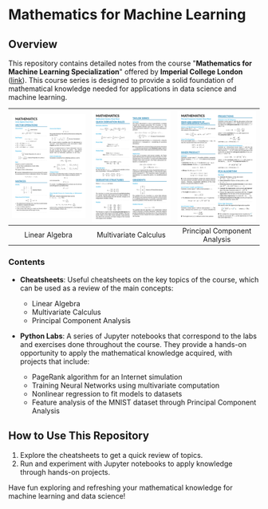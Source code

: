 # Mathematics for Machine Learning

## Overview

This repository contains detailed notes from the course "**Mathematics for Machine Learning Specialization**" offered by **Imperial College London** ([link](https://www.coursera.org/specializations/mathematics-machine-learning)). This course series is designed to provide a solid foundation of mathematical knowledge needed for applications in data science and machine learning.

|<a href="https://github.com/federicobrancasi/Mathematics/blob/master/Cheatsheets/Linear%20Algebra.pdf"><img src="https://github.com/federicobrancasi/Mathematics/blob/master/Cheatsheets/Images/Linear%20Algebra%20Image.jpg" alt="Illustration" width="220px"/></a>|<a href="https://github.com/federicobrancasi/Mathematics/blob/master/Cheatsheets/Multivariate%20Calculus.pdf"><img src="https://github.com/federicobrancasi/Mathematics/blob/master/Cheatsheets/Images/Multivariate%20Calculus%20Image.jpg" alt="Illustration" width="220px"/></a>|<a href="https://github.com/federicobrancasi/Mathematics/blob/master/Cheatsheets/Principal%20Component%20Analysis.pdf"><img src="https://github.com/federicobrancasi/Mathematics/blob/master/Cheatsheets/Images/Principal%20Component%20Image.jpg" alt="Illustration" width="220px"/></a>|
|:--:|:--:|:--:|
|Linear Algebra|Multivariate Calculus|Principal Component Analysis|

### Contents

- **Cheatsheets**: Useful cheatsheets on the key topics of the course, which can be used as a review of the main concepts:

  - Linear Algebra
  - Multivariate Calculus
  - Principal Component Analysis

- **Python Labs**: A series of Jupyter notebooks that correspond to the labs and exercises done throughout the course. They provide a hands-on opportunity to apply the mathematical knowledge acquired, with projects that include:

  - PageRank algorithm for an Internet simulation
  - Training Neural Networks using multivariate computation
  - Nonlinear regression to fit models to datasets
  - Feature analysis of the MNIST dataset through Principal Component Analysis

## How to Use This Repository

1. Explore the cheatsheets to get a quick review of topics.
2. Run and experiment with Jupyter notebooks to apply knowledge through hands-on projects.

Have fun exploring and refreshing your mathematical knowledge for machine learning and data science!
